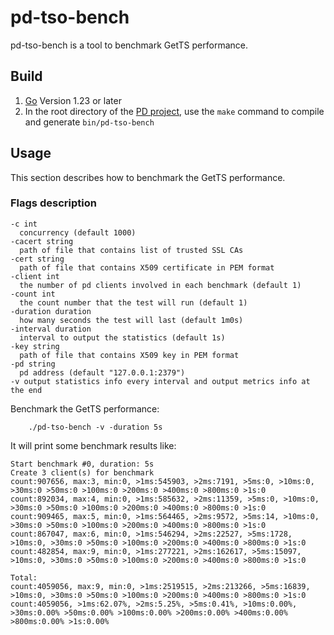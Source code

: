 # pd-tso-bench

pd-tso-bench is a tool to benchmark GetTS performance.

## Build

1. [Go](https://golang.org/) Version 1.23 or later
2. In the root directory of the [PD project](https://github.com/tikv/pd), use the `make` command to compile and generate `bin/pd-tso-bench`

## Usage

This section describes how to benchmark the GetTS performance.

### Flags description

```shell
-c int
  concurrency (default 1000)
-cacert string
  path of file that contains list of trusted SSL CAs
-cert string
  path of file that contains X509 certificate in PEM format
-client int
  the number of pd clients involved in each benchmark (default 1)
-count int
  the count number that the test will run (default 1)
-duration duration
  how many seconds the test will last (default 1m0s)
-interval duration
  interval to output the statistics (default 1s)
-key string
  path of file that contains X509 key in PEM format
-pd string
  pd address (default "127.0.0.1:2379")
-v output statistics info every interval and output metrics info at the end
```

Benchmark the GetTS performance:

```shell
    ./pd-tso-bench -v -duration 5s
```

It will print some benchmark results like:

```shell
Start benchmark #0, duration: 5s
Create 3 client(s) for benchmark
count:907656, max:3, min:0, >1ms:545903, >2ms:7191, >5ms:0, >10ms:0, >30ms:0 >50ms:0 >100ms:0 >200ms:0 >400ms:0 >800ms:0 >1s:0
count:892034, max:4, min:0, >1ms:585632, >2ms:11359, >5ms:0, >10ms:0, >30ms:0 >50ms:0 >100ms:0 >200ms:0 >400ms:0 >800ms:0 >1s:0
count:909465, max:5, min:0, >1ms:564465, >2ms:9572, >5ms:14, >10ms:0, >30ms:0 >50ms:0 >100ms:0 >200ms:0 >400ms:0 >800ms:0 >1s:0
count:867047, max:6, min:0, >1ms:546294, >2ms:22527, >5ms:1728, >10ms:0, >30ms:0 >50ms:0 >100ms:0 >200ms:0 >400ms:0 >800ms:0 >1s:0
count:482854, max:9, min:0, >1ms:277221, >2ms:162617, >5ms:15097, >10ms:0, >30ms:0 >50ms:0 >100ms:0 >200ms:0 >400ms:0 >800ms:0 >1s:0

Total:
count:4059056, max:9, min:0, >1ms:2519515, >2ms:213266, >5ms:16839, >10ms:0, >30ms:0 >50ms:0 >100ms:0 >200ms:0 >400ms:0 >800ms:0 >1s:0
count:4059056, >1ms:62.07%, >2ms:5.25%, >5ms:0.41%, >10ms:0.00%, >30ms:0.00% >50ms:0.00% >100ms:0.00% >200ms:0.00% >400ms:0.00% >800ms:0.00% >1s:0.00%
```
